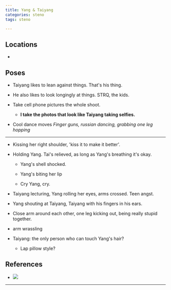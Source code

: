 ```yaml
---
title: Yang & Taiyang
categories: steno
tags: steno

---
```




## Locations

- 


## Poses

* Taiyang likes to lean against things. That's his thing.

* He also likes to look longingly at things. STRQ, the kids.

* Take cell phone pictures the whole shoot. 

  - **I take the photos that look like Taiyang taking selfies.**

* Cool dance moves *Finger guns, russian dancing, grabbing one leg hopping*

---

* Kissing her right shoulder, 'kiss it to make it better'.

* Holding Yang. Tai's relieved, as long as Yang's breathing it's okay.

  - Yang's shell shocked.

  - Yang's biting her lip

  - Cry Yang, cry.

* Taiyang lecturing, Yang rolling her eyes, arms crossed. Teen angst.

* Yang shouting at Taiyang, Taiyang with his fingers in his ears.

* Close arm around each other, one leg kicking out, being really stupid together.

* arm wrassling

* Taiyang: the only person who can touch Yang's hair?

  - Lap pillow style?

## References

* ![](https://i.imgur.com/Lbjq8A3.png)

---
